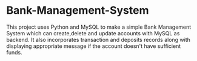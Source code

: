 # Bank-Management-System
This project uses Python and MySQL to make a simple Bank Management System which can create,delete and update accounts with MySQL as backend. It also incorporates transaction and deposits records along with displaying appropriate message if the account doesn't have sufficient funds.

